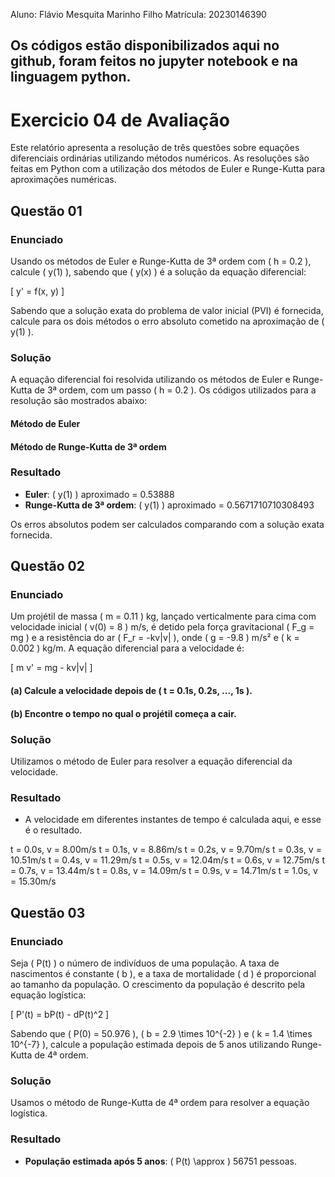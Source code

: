 Aluno: Flávio Mesquita Marinho Filho
Matrícula: 20230146390

## Os códigos estão disponibilizados aqui no github, foram feitos no jupyter notebook e na linguagem python.

# Exercicio 04 de Avaliação

Este relatório apresenta a resolução de três questões sobre equações diferenciais ordinárias utilizando métodos numéricos. As resoluções são feitas em Python com a utilização dos métodos de Euler e Runge-Kutta para aproximações numéricas.

## Questão 01

### Enunciado

Usando os métodos de Euler e Runge-Kutta de 3ª ordem com \( h = 0.2 \), calcule \( y(1) \), sabendo que \( y(x) \) é a solução da equação diferencial:

\[
y' = f(x, y)
\]

Sabendo que a solução exata do problema de valor inicial (PVI) é fornecida, calcule para os dois métodos o erro absoluto cometido na aproximação de \( y(1) \).

### Solução

A equação diferencial foi resolvida utilizando os métodos de Euler e Runge-Kutta de 3ª ordem, com um passo \( h = 0.2 \). Os códigos utilizados para a resolução são mostrados abaixo:

#### Método de Euler

#### Método de Runge-Kutta de 3ª ordem

### Resultado

- **Euler**: \( y(1) \) aproximado = 0.53888
- **Runge-Kutta de 3ª ordem**: \( y(1) \) aproximado = 0.5671710710308493

Os erros absolutos podem ser calculados comparando com a solução exata fornecida.

## Questão 02

### Enunciado

Um projétil de massa \( m = 0.11 \) kg, lançado verticalmente para cima com velocidade inicial \( v(0) = 8 \) m/s, é detido pela força gravitacional \( F_g = mg \) e a resistência do ar \( F_r = -kv|v| \), onde \( g = -9.8 \) m/s² e \( k = 0.002 \) kg/m. A equação diferencial para a velocidade é:

\[
m v' = mg - kv|v|
\]

#### (a) Calcule a velocidade depois de \( t = 0.1s, 0.2s, ..., 1s \).
#### (b) Encontre o tempo no qual o projétil começa a cair.

### Solução

Utilizamos o método de Euler para resolver a equação diferencial da velocidade. 

### Resultado

- A velocidade em diferentes instantes de tempo é calculada aqui, e esse é o resultado.

t = 0.0s, v = 8.00m/s
t = 0.1s, v = 8.86m/s
t = 0.2s, v = 9.70m/s
t = 0.3s, v = 10.51m/s
t = 0.4s, v = 11.29m/s
t = 0.5s, v = 12.04m/s
t = 0.6s, v = 12.75m/s
t = 0.7s, v = 13.44m/s
t = 0.8s, v = 14.09m/s
t = 0.9s, v = 14.71m/s
t = 1.0s, v = 15.30m/s

## Questão 03

### Enunciado

Seja \( P(t) \) o número de indivíduos de uma população. A taxa de nascimentos é constante \( b \), e a taxa de mortalidade \( d \) é proporcional ao tamanho da população. O crescimento da população é descrito pela equação logística:

\[
P'(t) = bP(t) - dP(t)^2
\]

Sabendo que \( P(0) = 50.976 \), \( b = 2.9 \times 10^{-2} \) e \( k = 1.4 \times 10^{-7} \), calcule a população estimada depois de 5 anos utilizando Runge-Kutta de 4ª ordem.

### Solução

Usamos o método de Runge-Kutta de 4ª ordem para resolver a equação logística. 
   
### Resultado

- **População estimada após 5 anos**: \( P(t) \approx \) 56751 pessoas.
